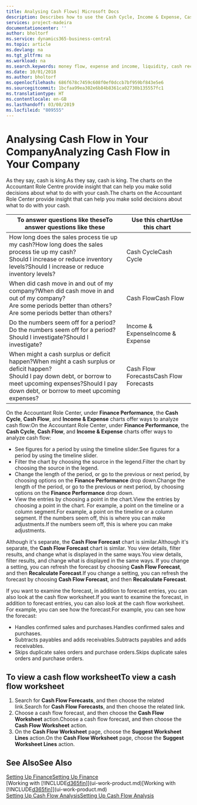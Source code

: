 ```yaml
---
title: Analysing Cash Flows| Microsoft Docs
description: Describes how to use the Cash Cycle, Income & Expense, Cash Flow, and Cash Flow Forecast charts to analyze the past and future flow of money in and out of your company.
services: project-madeira
documentationcenter: ''
author: bholtorf
ms.service: dynamics365-business-central
ms.topic: article
ms.devlang: na
ms.tgt_pltfrm: na
ms.workload: na
ms.search.keywords: money flow, expense and income, liquidity, cash receipts minus cash payments, Cartera
ms.date: 10/01/2018
ms.author: bholtorf
ms.openlocfilehash: 686f678c7459c608f0ef0dccb7bf959bf843e5e6
ms.sourcegitcommit: 1bcfaa99ea302e6b84b8361ca02730b135557fc1
ms.translationtype: HT
ms.contentlocale: en-GB
ms.lasthandoff: 03/08/2019
ms.locfileid: "809555"
---
```

# <a name="analyzing-cash-flow-in-your-company"></a><span data-ttu-id="df195-103">Analysing Cash Flow in Your Company</span><span class="sxs-lookup"><span data-stu-id="df195-103">Analyzing Cash Flow in Your Company</span></span>
<span data-ttu-id="df195-104">As they say, cash is king.</span><span class="sxs-lookup"><span data-stu-id="df195-104">As they say, cash is king.</span></span> <span data-ttu-id="df195-105">The charts on the Accountant Role Centre provide insight that can help you make solid decisions about what to do with your cash.</span><span class="sxs-lookup"><span data-stu-id="df195-105">The charts on the Accountant Role Center provide insight that can help you make solid decisions about what to do with your cash.</span></span>  

| <span data-ttu-id="df195-106">To answer questions like these</span><span class="sxs-lookup"><span data-stu-id="df195-106">To answer questions like these</span></span> | <span data-ttu-id="df195-107">Use this chart</span><span class="sxs-lookup"><span data-stu-id="df195-107">Use this chart</span></span> |
| --- | --- |
| <span data-ttu-id="df195-108">How long does the sales process tie up my cash?</span><span class="sxs-lookup"><span data-stu-id="df195-108">How long does the sales process tie up my cash?</span></span></br> <span data-ttu-id="df195-109">Should I increase or reduce inventory levels?</span><span class="sxs-lookup"><span data-stu-id="df195-109">Should I increase or reduce inventory levels?</span></span> |<span data-ttu-id="df195-110">Cash Cycle</span><span class="sxs-lookup"><span data-stu-id="df195-110">Cash Cycle</span></span> |
| <span data-ttu-id="df195-111">When did cash move in and out of my company?</span><span class="sxs-lookup"><span data-stu-id="df195-111">When did cash move in and out of my company?</span></span></br> <span data-ttu-id="df195-112">Are some periods better than others?</span><span class="sxs-lookup"><span data-stu-id="df195-112">Are some periods better than others?</span></span> |<span data-ttu-id="df195-113">Cash Flow</span><span class="sxs-lookup"><span data-stu-id="df195-113">Cash Flow</span></span> |
| <span data-ttu-id="df195-114">Do the numbers seem off for a period?</span><span class="sxs-lookup"><span data-stu-id="df195-114">Do the numbers seem off for a period?</span></span></br> <span data-ttu-id="df195-115">Should I investigate?</span><span class="sxs-lookup"><span data-stu-id="df195-115">Should I investigate?</span></span> |<span data-ttu-id="df195-116">Income & Expense</span><span class="sxs-lookup"><span data-stu-id="df195-116">Income & Expense</span></span> |
| <span data-ttu-id="df195-117">When might a cash surplus or deficit happen?</span><span class="sxs-lookup"><span data-stu-id="df195-117">When might a cash surplus or deficit happen?</span></span></br> <span data-ttu-id="df195-118">Should I pay down debt, or borrow to meet upcoming expenses?</span><span class="sxs-lookup"><span data-stu-id="df195-118">Should I pay down debt, or borrow to meet upcoming expenses?</span></span> |<span data-ttu-id="df195-119">Cash Flow Forecasts</span><span class="sxs-lookup"><span data-stu-id="df195-119">Cash Flow Forecasts</span></span> |

<span data-ttu-id="df195-120">On the Accountant Role Center, under **Finance Performance**, the **Cash Cycle**, **Cash Flow**, and **Income & Expense** charts offer ways to analyze cash flow:</span><span class="sxs-lookup"><span data-stu-id="df195-120">On the Accountant Role Center, under **Finance Performance**, the **Cash Cycle**, **Cash Flow**, and **Income & Expense** charts offer ways to analyze cash flow:</span></span>  

* <span data-ttu-id="df195-121">See figures for a period by using the timeline slider.</span><span class="sxs-lookup"><span data-stu-id="df195-121">See figures for a period by using the timeline slider.</span></span>  
* <span data-ttu-id="df195-122">Filter the chart by choosing the source in the legend.</span><span class="sxs-lookup"><span data-stu-id="df195-122">Filter the chart by choosing the source in the legend.</span></span>  
* <span data-ttu-id="df195-123">Change the length of the period, or go to the previous or next period, by choosing options on the **Finance Performance** drop down.</span><span class="sxs-lookup"><span data-stu-id="df195-123">Change the length of the period, or go to the previous or next period, by choosing options on the **Finance Performance** drop down.</span></span>  
* <span data-ttu-id="df195-124">View the entries by choosing a point in the chart.</span><span class="sxs-lookup"><span data-stu-id="df195-124">View the entries by choosing a point in the chart.</span></span> <span data-ttu-id="df195-125">For example, a point on the timeline or a column segment.</span><span class="sxs-lookup"><span data-stu-id="df195-125">For example, a point on the timeline or a column segment.</span></span> <span data-ttu-id="df195-126">If the numbers seem off, this is where you can make adjustments.</span><span class="sxs-lookup"><span data-stu-id="df195-126">If the numbers seem off, this is where you can make adjustments.</span></span>  

<span data-ttu-id="df195-127">Although it's separate, the **Cash Flow Forecast** chart is similar.</span><span class="sxs-lookup"><span data-stu-id="df195-127">Although it's separate, the **Cash Flow Forecast** chart is similar.</span></span> <span data-ttu-id="df195-128">You view details, filter results, and change what is displayed in the same ways.</span><span class="sxs-lookup"><span data-stu-id="df195-128">You view details, filter results, and change what is displayed in the same ways.</span></span> <span data-ttu-id="df195-129">If you change a setting, you can refresh the forecast by choosing **Cash Flow Forecast**, and then **Recalculate Forecast**.</span><span class="sxs-lookup"><span data-stu-id="df195-129">If you change a setting, you can refresh the forecast by choosing **Cash Flow Forecast**, and then **Recalculate Forecast**.</span></span>

<span data-ttu-id="df195-130">If you want to examine the forecast, in addition to forecast entries, you can also look at the cash flow worksheet.</span><span class="sxs-lookup"><span data-stu-id="df195-130">If you want to examine the forecast, in addition to forecast entries, you can also look at the cash flow worksheet.</span></span> <span data-ttu-id="df195-131">For example, you can see how the forecast:</span><span class="sxs-lookup"><span data-stu-id="df195-131">For example, you can see how the forecast:</span></span>

* <span data-ttu-id="df195-132">Handles confirmed sales and purchases.</span><span class="sxs-lookup"><span data-stu-id="df195-132">Handles confirmed sales and purchases.</span></span>  
* <span data-ttu-id="df195-133">Subtracts payables and adds receivables.</span><span class="sxs-lookup"><span data-stu-id="df195-133">Subtracts payables and adds receivables.</span></span>  
* <span data-ttu-id="df195-134">Skips duplicate sales orders and purchase orders.</span><span class="sxs-lookup"><span data-stu-id="df195-134">Skips duplicate sales orders and purchase orders.</span></span>  

## <a name="to-view-a-cash-flow-worksheet"></a><span data-ttu-id="df195-135">To view a cash flow worksheet</span><span class="sxs-lookup"><span data-stu-id="df195-135">To view a cash flow worksheet</span></span>
1. <span data-ttu-id="df195-136">Search for **Cash Flow Forecasts**, and then choose the related link.</span><span class="sxs-lookup"><span data-stu-id="df195-136">Search for **Cash Flow Forecasts**, and then choose the related link.</span></span>  
2. <span data-ttu-id="df195-137">Choose a cash flow forecast, and then choose the **Cash Flow Worksheet** action.</span><span class="sxs-lookup"><span data-stu-id="df195-137">Choose a cash flow forecast, and then choose the **Cash Flow Worksheet** action.</span></span>  
3. <span data-ttu-id="df195-138">On the **Cash Flow Worksheet** page, choose the **Suggest Worksheet Lines** action.</span><span class="sxs-lookup"><span data-stu-id="df195-138">On the **Cash Flow Worksheet** page, choose the **Suggest Worksheet Lines** action.</span></span>  

## <a name="see-also"></a><span data-ttu-id="df195-139">See Also</span><span class="sxs-lookup"><span data-stu-id="df195-139">See Also</span></span>
[<span data-ttu-id="df195-140">Setting Up Finance</span><span class="sxs-lookup"><span data-stu-id="df195-140">Setting Up Finance</span></span>](finance-setup-finance.md)  
<span data-ttu-id="df195-141">[Working with [!INCLUDE[d365fin](includes/d365fin_md.md)]](ui-work-product.md)</span><span class="sxs-lookup"><span data-stu-id="df195-141">[Working with [!INCLUDE[d365fin](includes/d365fin_md.md)]](ui-work-product.md)</span></span>  
[<span data-ttu-id="df195-142">Setting Up Cash Flow Analysis</span><span class="sxs-lookup"><span data-stu-id="df195-142">Setting Up Cash Flow Analysis</span></span>](finance-setup-cash-flow-analyses.md)  

